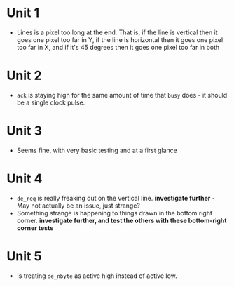 # Unit 1
- Lines is a pixel too long at the end. That is, if the line is vertical then it goes one pixel too far in Y, if the line is horizontal then it goes one pixel too far in X, and if it's 45 degrees then it goes one pixel too far in both

# Unit 2
- `ack` is staying high for the same amount of time that `busy` does - it should be a single clock pulse.

# Unit 3
- Seems fine, with very basic testing and at a first glance

# Unit 4
- `de_req` is really freaking out on the vertical line. **investigate further** - May not actually be an issue, just strange?
- Something strange is happening to things drawn in the bottom right corner. **investigate further, and test the others with these bottom-right corner tests**

# Unit 5
- Is treating `de_nbyte` as active high instead of active low.